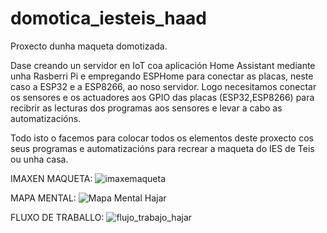 # domotica_iesteis_haad
Proxecto dunha maqueta domotizada.

Dase creando un servidor en IoT coa aplicación Home Assistant mediante unha Rasberri Pi e empregando ESPHome para conectar as placas, neste caso a ESP32 e a ESP8266, ao noso servidor.
Logo necesitamos conectar os sensores e os actuadores aos GPIO das placas (ESP32,ESP8266) para recibrir as lecturas dos programas aos sensores e levar a cabo as automatizacións.

Todo isto o facemos para colocar todos os elementos deste proxecto cos seus programas e automatizacións para recrear a maqueta do IES de Teis ou unha casa.

IMAXEN MAQUETA:
![imaxemaqueta](https://user-images.githubusercontent.com/129266913/233950324-ab970a65-fd4b-49c6-83c7-892e3d7ab155.png)


MAPA MENTAL:
![Mapa Mental Hajar](https://user-images.githubusercontent.com/129266913/235865338-8600718f-c782-473a-ba8c-d69ce5144ca8.jpg)



FLUXO DE TRABALLO:
![flujo_trabajo_hajar](https://user-images.githubusercontent.com/129266913/235865213-222efcf4-e78b-4c08-a907-f43ed2abe9aa.jpg)

